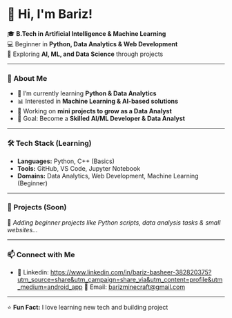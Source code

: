 # 👋 Hi, I'm Bariz!

🎓 **B.Tech in Artificial Intelligence & Machine Learning**  
💻 Beginner in **Python, Data Analytics & Web Development**  
🚀 Exploring **AI, ML, and Data Science** through projects  

---

### 📌 About Me
- 🌱 I’m currently learning **Python & Data Analytics**  
- 📊 Interested in **Machine Learning & AI-based solutions**  
- 🔭 Working on **mini projects to grow as a Data Analyst**  
- 🎯 Goal: Become a **Skilled AI/ML Developer & Data Analyst**  

---

### 🛠 Tech Stack (Learning)
- **Languages:** Python, C++ (Basics)  
- **Tools:** GitHub, VS Code, Jupyter Notebook  
- **Domains:** Data Analytics, Web Development, Machine Learning (Beginner)  

---

### 📂 Projects (Soon)
🚧 *Adding beginner projects like Python scripts, data analysis tasks & small websites...*  

---

### 📫 Connect with Me
- 🔗 Linkedin: https://www.linkedin.com/in/bariz-basheer-382820375?utm_source=share&utm_campaign=share_via&utm_content=profile&utm_medium=android_app
📧 Email: barizminecraft@gmail.com

---

⭐ **Fun Fact:** I love learning new tech and building project
